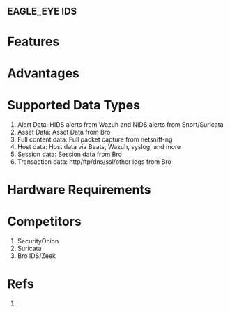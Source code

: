 EAGLE_EYE IDS
---

# Features

# Advantages

# Supported Data Types
1. Alert Data: HIDS alerts from Wazuh and NIDS alerts from Snort/Suricata
2. Asset Data: Asset Data from Bro
3. Full content data: Full packet capture from netsniff-ng
4. Host data: Host data via Beats, Wazuh, syslog, and more
5. Session data: Session data from Bro
6. Transaction data: http/ftp/dns/ssl/other logs from Bro

# Hardware Requirements


# Competitors
1. SecurityOnion
2. Suricata
3. Bro IDS/Zeek

# Refs
1. 
